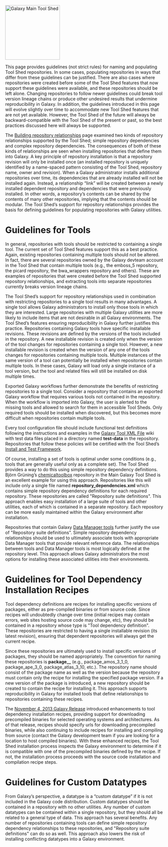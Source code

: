 <div class='center'> <a href='http://toolshed.g2.bx.psu.edu'><img src='/Images/Logos/ToolShed.jpg' alt='Galaxy Main Tool Shed' height="174" /></a> </div>

This page provides guidelines (not strict rules) for naming and populating Tool Shed repositories.  In some cases, populating repositories in ways that differ from these guidelines can be justified.  There are also cases where repositories were created before some of the Tool Shed features that now support these guidelines were available, and these repositories should be left alone.  Changing repositories to follow newer guidelines could break tool version lineage chains or produce other undesired results that undermine reproducibility in Galaxy.  In addition, the guidelines introduced in this page will evolve slightly over time to accommodate new Tool Shed features that are not yet available.  However, the Tool Shed of the future will always be backward-compatible with the Tool Shed of the present or past, so the best practices discussed here will always be supported.

The [Building repository relationships](http://wiki.galaxyproject.org/DefiningRepositoryDependencies) page examined two kinds of repository relationships supported by the Tool Shed; simple repository dependencies and complex repository dependencies.  The consequences of both of these kinds of relationships are seen when installing repositories that define them into Galaxy.  A key principle of repository installation is that a repository revision will only be installed once (an installed repository is uniquely identified by a name-spaced pattern consisting of the Tool Shed, repository name, owner and revision).  When a Galaxy administrator installs additional repositories over time, its dependencies that are already installed will not be installed again.  Instead, a relationship “link” will be created between a newly installed dependent repository and dependencies that were previously installed.  In other words, a repository’s contents can be shared by the contents of many other repositories, implying that the contents should be modular.  The Tool Shed’s support for repository relationships provides the basis for defining guidelines for populating repositories with Galaxy utilities.

# Guidelines for Tools

In general, repositories with tools should be restricted to containing a single tool.  The current set of Tool Shed features support this as a best practice.  Again, existing repositories containing multiple tools should not be altered.  In fact, there are several repositories owned by the Galaxy devteam account in the Tool Shed that contain multiple tools (e.g., the emboss_5 repository, the picard repository, the bwa_wrappers repository and others).  These are examples of repositories that were created before the Tool Shed supported repository relationships, and extracting tools into separate repositories currently breaks version lineage chains.

The Tool Shed’s support for repository relationships used in combination with restricting repositories to a single tool results in many advantages.  A single tool allows Galaxy administrators to install only those tools in which they are interested.  Large repositories with multiple Galaxy utilities are more likely to include items that are not desirable in all Galaxy environments.  The Tool Shed’s features ensuring reproducibility in Galaxy further justifies this practice.  Repositories containing Galaxy tools have specific installable revisions.  These revisions are defined by the versions of the tools included in the repository.  A new installable revision is created only when the version of the tool changes for repositories containing a single tool.  However, a new installable revision is created when the version of any one of the tools changes for repositories containing multiple tools.  Multiple instances of the same version of a tool can potentially be installed when repositories contain multiple tools.  In these cases, Galaxy will load only a single instance of a tool version, but the tool and related files will still be installed on disk multiple times.

Exported Galaxy workflows further demonstrate the benefits of restricting repositories to a single tool.  Consider a repository that contains an exported Galaxy workflow that requires various tools not contained in the repository.  When the workflow is imported into Galaxy, the user is alerted to the missing tools and allowed to search for them in accessible Tool Sheds.  Only required tools should be installed when discovered, but this becomes more difficult when repositories contain multiple tools.

Every tool configuration file should include functional test definitions following the instructions and examples in the [Galaxy Tool XML File](http://wiki.galaxyproject.org/Admin/Tools/ToolConfigSyntax) wiki with test data files placed in a directory named **test-data** in the repository.  Repositories that follow these policies will be certified with the Tool Shed’s [Install and Test Framework](/src/ToolShed/InstallAndTestCertification/index.md).

Of course, installing a set of tools is optimal under some conditions (e.g., tools that are generally useful only as a complete set).  The Tool Shed provides a way to do this using simple repository dependency definitions.  Björn Grüning’s [chemicaltoolbox](http://toolshed.g2.bx.psu.edu/view/bgruening/chemicaltoolbox) repository in the Main Galaxy Tool Shed is an excellent example for using this approach.  Repositories like this will include only a single file named **repository_dependencies.xml** which contains simple repository dependency definitions for each required repository.  These repositories are called "Repository suite definitions".  This approach enables easy installation of a large suite of tools and other utilities, each of which is contained in a separate repository.  Each repository can be more easily maintained within the Galaxy environment after installation.

Repositories that contain Galaxy [Data Manager tools](https://wiki.galaxyproject.org/Admin/Tools/DataManagers) further justify the use of "Repository suite definitions".  Simple repository dependency relationships should be used to ultimately associate tools with appropriate Data Manager tools that provide relevant reference data.  The relationships between tools and Data Manager tools is most logically defined at the repository level.  This approach allows Galaxy administrators the most options for installing these associated utilities into their environments.

# Guidelines for Tool Dependency Installation Recipes

Tool dependency definitions are recipes for installing specific versions of packages, either as pre-compiled binaries or from source code.  Since recipes will undoubtedly change over time (initial recipes may contain errors, web sites hosting source code may change, etc), they should be contained in a repository whose type is "Tool dependency definition".  These repositories are restricted to having a single installable revision (its latest revision), ensuring that dependent repositories will always get the current recipe.

Since these repositories are ultimately used to install specific versions of packages, they should be named appropriately.  The convention for naming these repositories is **package_<name>_<version>** (e.g., package_amos_3_1_0, package_ape_3_0, package_atlas_3_10, etc.).  The repository name should consist of the package name as well as the version because the repository must contain only the recipe for installing the specified package version.  If a new version of the package is introduced, a new repository should be created to contain the recipe for installing it.  This approach supports reproducibility in Galaxy for installed tools that define relationships to repositories containing these recipes.

The [November 4, 2013 Galaxy Release](http://wiki.galaxyproject.org/DevNewsBriefs/2013_11_04) introduced enhancements to tool dependency installation recipes, providing support for downloading precompiled binaries for selected operating systems and architectures.  As of that release, recipes should specify urls for downloading precompiled binaries, while also continuing to include recipes for installing and compiling from source (contact the Galaxy development team if you are looking for a location to host compiled binaries).  With these enhanced recipes, the Tool Shed installation process inspects the Galaxy environment to determine if it is compatible with one of the precompiled binaries defined by the recipe.  If not, the installation process proceeds with the source code installation and compilation recipe steps.

# Guidelines for Custom Datatypes

From Galaxy’s perspective, a datatype is a “custom datatype” if it is not included in the Galaxy code distribution.  Custom datatypes should be contained in a repository with no other utilities.  Any number of custom datatypes can be contained within a single repository, but they should all be related to a general type of data.  This approach has several benefits.  Any number of repositories containing tools can define simple repository dependency relationships to these repositories, and "Repository suite definitions" can do so as well.  This approach also lowers the risk of installing conflicting datatypes into a Galaxy environment.
